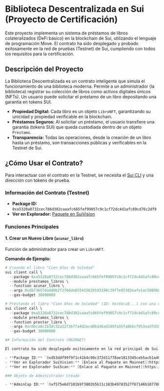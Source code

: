 # Biblioteca Descentralizada en Sui (Proyecto de Certificación)

Este proyecto implementa un sistema de préstamos de libros colateralizados (DeFi básico) en la blockchain de Sui, utilizando el lenguaje de programación Move. El contrato ha sido desplegado y probado exitosamente en la red de pruebas (Testnet) de Sui, cumpliendo con todos los requisitos para la certificación.

## Descripción del Proyecto

La Biblioteca Descentralizada es un contrato inteligente que simula el funcionamiento de una biblioteca moderna. Permite a un administrador (la biblioteca) registrar su colección de libros como activos digitales únicos (NFTs). Un usuario puede solicitar el préstamo de un libro depositando una garantía en tokens SUI.

- **Propiedad Digital:** Cada libro es un objeto `LibroNFT`, garantizando su unicidad y propiedad verificable en la blockchain.
- **Préstamos Seguros:** Al solicitar un préstamo, el usuario transfiere una garantía (tokens SUI) que queda custodiada dentro de un objeto `Prestamo`.
- **Transparencia:** Todas las operaciones, desde la creación de un libro hasta un préstamo, son transacciones públicas y verificables en la Testnet de Sui.

## ¿Cómo Usar el Contrato?

Para interactuar con el contrato en la Testnet, se necesita el [Sui CLI](https://docs.sui.io/guides/developer/getting-started/sui-install) y una dirección con tokens de prueba.

### Información del Contrato (Testnet)

- **Package ID:** `0xa5320a0732cec786d302caaafc665fef99057c9c1cf72dc4d1afc89cd76c2df9`
- **Ver en Explorador:** [Paquete en SuiVision](https://testnet.suivision.xyz/package/0xa5320a0732cec786d302caaafc665fef99057c9c1cf72dc4d1afc89cd76c2df9)

### Funciones Principales

#### 1. Crear un Nuevo Libro (`acunar_libro`)

Función de administrador para crear un `LibroNFT`.

**Comando de Ejemplo:**
```powershell
# Creando el libro "Cien Años de Soledad"
sui client call \
  --package 0xa5320a0732cec786d302caaafc665fef99057c9c1cf72dc4d1afc89cd76c2df9 \
  --module prestamos_libros \
  --function acunar_libro \
  --args 0xdb73657dadd0b2f2766de8554156265d3198c39f7e85302eafe1ac5089b0f246 0x4369656e2041c3b16f7320646520536f6c65646164 0x4761627269656c20476172636961204d61727175657a \
  --gas-budget 30000000

# Prestando el libro "Cien Años de Soledad" (ID: 0xc6bca8...) con una moneda de garantía (ID: 0x83f09b...)
sui client call \
  --package 0xa5320a0732cec786d302caaafc665fef99057c9c1cf72dc4d1afc89cd76c2df9 \
  --module prestamos_libros \
  --function prestar_libro \
  --args 0xc6bca8c1b3dc32a12f36ffa4d2ecd0b1d6ad189fa55fa0b6cf053eadfd1832d1 0x83f09ba469359be378332744b9f8dfd09f4c2925b13c0f6899c6da39b042f166 0x6 \
  --gas-budget 30000000

## Información del Contrato (MAINNET)

El contrato ha sido desplegado exitosamente en la red principal de Sui, haciéndolo una aplicación descentralizada permanente y pública.

- **Package ID:** `0xd53ddf99f9f1c41b4c98c372d11778ae1813345ceb5acb1a484a292372a71f59`
- **Ver en Explorador SuiVision:** [Enlace al Paquete en Mainnet](https://suivision.xyz/package/0xd53ddf99f9f1c41b4c98c372d11778ae1813345ceb5acb1a484a292372a71f59)
- **Ver en Explorador SuiScan:** [Enlace al Paquete en Mainnet](https://suiscan.xyz/mainnet/package/0xd53ddf99f9f1c41b4c98c372d11778ae1813345ceb5acb1a484a292372a71f59)

### Objeto de Administrador Creado

- **AdminCap ID:** `0xf575e6d7101b9f3802b5b11c183b49783527f67146b1077807822f21a1553779`
